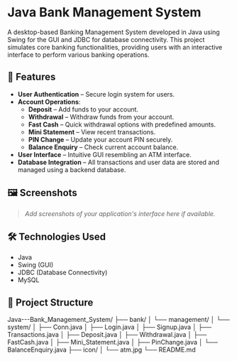 # Java Bank Management System

A desktop-based Banking Management System developed in Java using Swing for the GUI and JDBC for database connectivity. This project simulates core banking functionalities, providing users with an interactive interface to perform various banking operations.

## 🧰 Features

- **User Authentication** – Secure login system for users.
- **Account Operations**:
  - **Deposit** – Add funds to your account.
  - **Withdrawal** – Withdraw funds from your account.
  - **Fast Cash** – Quick withdrawal options with predefined amounts.
  - **Mini Statement** – View recent transactions.
  - **PIN Change** – Update your account PIN securely.
  - **Balance Enquiry** – Check current account balance.
- **User Interface** – Intuitive GUI resembling an ATM interface.
- **Database Integration** – All transactions and user data are stored and managed using a backend database.

## 🖼️ Screenshots

> *Add screenshots of your application's interface here if available.*

## 🛠️ Technologies Used

- Java
- Swing (GUI)
- JDBC (Database Connectivity)
- MySQL

## 📁 Project Structure

Java---Bank_Management_System/
├── bank/
│ └── management/
│ └── system/
│ ├── Conn.java
│ ├── Login.java
│ ├── Signup.java
│ ├── Transactions.java
│ ├── Deposit.java
│ ├── Withdrawal.java
│ ├── FastCash.java
│ ├── Mini_Statement.java
│ ├── PinChange.java
│ └── BalanceEnquiry.java
├── icon/
│ └── atm.jpg
└── README.md

